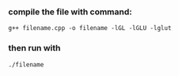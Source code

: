 ### compile the file with command:
```
g++ filename.cpp -o filename -lGL -lGLU -lglut
```
### then run with
```
./filename
```
